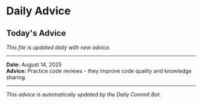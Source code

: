 # Daily Advice

## Today's Advice
*This file is updated daily with new advice.*

---

**Date:** August 14, 2025  
**Advice:** Practice code reviews - they improve code quality and knowledge sharing.

---

*This advice is automatically updated by the Daily Commit Bot.*
